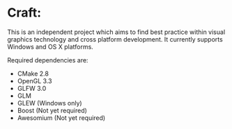Craft:
=======

This is an independent project which aims to find best practice within visual graphics technology and cross platform development. It currently supports Windows and OS X platforms.

Required dependencies are:

* CMake 2.8
* OpenGL 3.3
* GLFW 3.0
* GLM
* GLEW (Windows only)
* Boost (Not yet required)
* Awesomium (Not yet required)